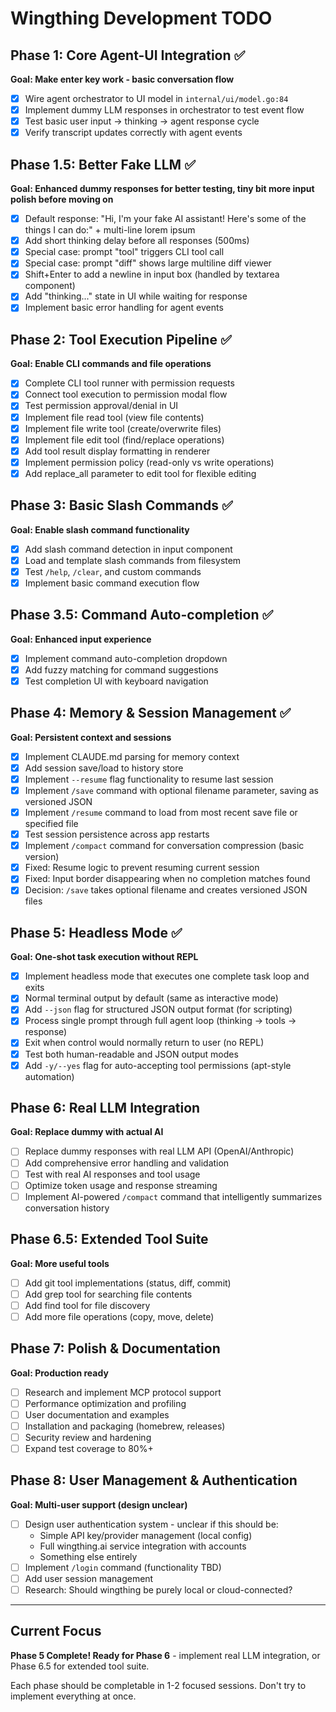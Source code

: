 # Wingthing Development TODO

## Phase 1: Core Agent-UI Integration ✅
**Goal: Make enter key work - basic conversation flow**

- [x] Wire agent orchestrator to UI model in `internal/ui/model.go:84`
- [x] Implement dummy LLM responses in orchestrator to test event flow
- [x] Test basic user input → thinking → agent response cycle
- [x] Verify transcript updates correctly with agent events

## Phase 1.5: Better Fake LLM ✅
**Goal: Enhanced dummy responses for better testing, tiny bit more input polish before moving on**

- [x] Default response: "Hi, I'm your fake AI assistant! Here's some of the things I can do:" + multi-line lorem ipsum
- [x] Add short thinking delay before all responses (500ms)
- [x] Special case: prompt "tool" triggers CLI tool call
- [x] Special case: prompt "diff" shows large multiline diff viewer
- [x] Shift+Enter to add a newline in input box (handled by textarea component)
- [x] Add "thinking..." state in UI while waiting for response
- [x] Implement basic error handling for agent events

## Phase 2: Tool Execution Pipeline ✅
**Goal: Enable CLI commands and file operations**

- [x] Complete CLI tool runner with permission requests  
- [x] Connect tool execution to permission modal flow
- [x] Test permission approval/denial in UI
- [x] Implement file read tool (view file contents)
- [x] Implement file write tool (create/overwrite files)
- [x] Implement file edit tool (find/replace operations)
- [x] Add tool result display formatting in renderer
- [x] Implement permission policy (read-only vs write operations)
- [x] Add replace_all parameter to edit tool for flexible editing

## Phase 3: Basic Slash Commands ✅
**Goal: Enable slash command functionality**

- [x] Add slash command detection in input component
- [x] Load and template slash commands from filesystem
- [x] Test `/help`, `/clear`, and custom commands
- [x] Implement basic command execution flow

## Phase 3.5: Command Auto-completion ✅
**Goal: Enhanced input experience**

- [x] Implement command auto-completion dropdown
- [x] Add fuzzy matching for command suggestions
- [x] Test completion UI with keyboard navigation

## Phase 4: Memory & Session Management ✅
**Goal: Persistent context and sessions**

- [x] Implement CLAUDE.md parsing for memory context
- [x] Add session save/load to history store
- [x] Implement `--resume` flag functionality to resume last session
- [x] Implement `/save` command with optional filename parameter, saving as versioned JSON
- [x] Implement `/resume` command to load from most recent save file or specified file
- [x] Test session persistence across app restarts
- [x] Implement `/compact` command for conversation compression (basic version)
- [x] Fixed: Resume logic to prevent resuming current session
- [x] Fixed: Input border disappearing when no completion matches found
- [x] Decision: `/save` takes optional filename and creates versioned JSON files

## Phase 5: Headless Mode ✅
**Goal: One-shot task execution without REPL**

- [x] Implement headless mode that executes one complete task loop and exits
- [x] Normal terminal output by default (same as interactive mode)
- [x] Add `--json` flag for structured JSON output format (for scripting)
- [x] Process single prompt through full agent loop (thinking → tools → response)
- [x] Exit when control would normally return to user (no REPL)
- [x] Test both human-readable and JSON output modes
- [x] Add `-y/--yes` flag for auto-accepting tool permissions (apt-style automation)

## Phase 6: Real LLM Integration  
**Goal: Replace dummy with actual AI**

- [ ] Replace dummy responses with real LLM API (OpenAI/Anthropic)
- [ ] Add comprehensive error handling and validation
- [ ] Test with real AI responses and tool usage
- [ ] Optimize token usage and response streaming
- [ ] Implement AI-powered `/compact` command that intelligently summarizes conversation history

## Phase 6.5: Extended Tool Suite
**Goal: More useful tools**

- [ ] Add git tool implementations (status, diff, commit)
- [ ] Add grep tool for searching file contents  
- [ ] Add find tool for file discovery
- [ ] Add more file operations (copy, move, delete)

## Phase 7: Polish & Documentation
**Goal: Production ready**

- [ ] Research and implement MCP protocol support
- [ ] Performance optimization and profiling
- [ ] User documentation and examples
- [ ] Installation and packaging (homebrew, releases)
- [ ] Security review and hardening
- [ ] Expand test coverage to 80%+

## Phase 8: User Management & Authentication
**Goal: Multi-user support (design unclear)**

- [ ] Design user authentication system - unclear if this should be:
  - Simple API key/provider management (local config)
  - Full wingthing.ai service integration with accounts
  - Something else entirely
- [ ] Implement `/login` command (functionality TBD)
- [ ] Add user session management
- [ ] Research: Should wingthing be purely local or cloud-connected?

---

## Current Focus
**Phase 5 Complete! Ready for Phase 6** - implement real LLM integration, or Phase 6.5 for extended tool suite.

Each phase should be completable in 1-2 focused sessions. Don't try to implement everything at once.
